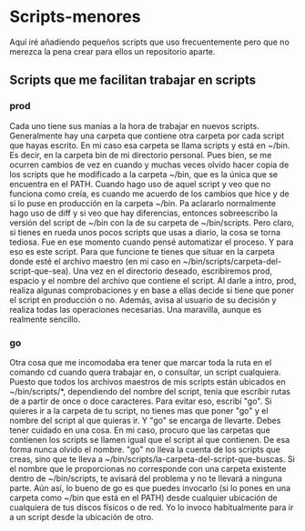 # Scripts-menores
Aquí iré añadiendo pequeños scripts que uso frecuentemente pero que no merezca la pena crear para ellos un repositorio aparte.

## Scripts que me facilitan trabajar en scripts

### prod

Cada uno tiene sus manías a la hora de trabajar en nuevos scripts. Generalmente hay una carpeta que contiene otra carpeta por cada script que hayas escrito. En mi caso esa carpeta se llama scripts y está en ~/bin. Es decir, en la carpeta bin de mi directorio personal. Pues bien, se me ocurren cambios de vez en cuando y muchas veces olvido hacer copia de los scripts que he modificado a la carpeta ~/bin, que es la única que se encuentra en el PATH. Cuando hago uso de aquel script y veo que no funciona como creía, es cuando me acuerdo de los cambios que hice y de si lo puse en producción en la carpeta ~/bin. Pa aclararlo normalmente hago uso de diff y si veo que hay diferencias, entonces sobreescribo la versión del script de ~/bin con la de su carpeta de ~/bin/scripts. Pero claro, si tienes en rueda unos pocos scripts que usas a diario, la cosa se torna tediosa. Fue en ese momento cuando pensé automatizar el proceso. Y para eso es este script. Para que funcione te tienes que situar en la carpeta donde esté el archivo maestro (en mi caso en ~/bin/scripts/carpeta-del-script-que-sea). Una vez en el directorio deseado, escribiremos prod, espacio y el nombre del archivo que contiene el script. Al darle a intro, prod, realiza algunas comprobaciones y en base a ellas decide si tiene que poner el script en producción o no. Además, avisa al usuario de su decisión y realiza todas las operaciones necesarias. Una maravilla, aunque es realmente sencillo.

### go

Otra cosa que me incomodaba era tener que marcar toda la ruta en el comando cd cuando quera trabajar en, o consultar, un script cualquiera. Puesto que todos los archivos maestros de mis scripts están ubicados en ~/bin/scripts/*, dependiendo del nombre del script, tenía que escribir rutas de a partir de once o doce caracteres. Para evitar eso, escribí "go". Si quieres ir a la carpeta de tu script, no tienes mas que poner "go" y el nombre del script al que quieras ir. Y "go" se encarga de llevarte. Debes tener cuidado en una cosa. En mi caso, procuro que las carpetas que contienen los scripts se llamen igual que el script al que contienen. De esa forma nunca olvido el nombre. "go" no lleva la cuenta de los scripts que creas, sino que te lleva a ~/bin/scripts/la-carpeta-del-script-que-buscas. Si el nombre que le proporcionas no corresponde con una carpeta existente dentro de ~/bin/scripts, te avisará del problema y no te llevará a ninguna parte. Aún así, lo bueno de go es que puedes invocarlo (si lo pones en una carpeta como ~/bin que está en el PATH) desde cualquier ubicación de cualquiera de tus discos físicos o de red. Yo lo invoco habitualmente para ir a un script desde la ubicación de otro.
